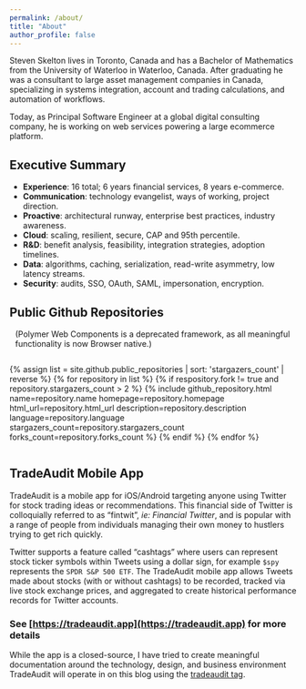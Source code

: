 ```yaml
---
permalink: /about/
title: "About"
author_profile: false
---
```


Steven Skelton lives in Toronto, Canada and has a Bachelor of Mathematics from the University of Waterloo in Waterloo, Canada.
After graduating he was a consultant to large asset management companies in Canada, specializing in systems integration, account and trading calculations, and automation of workflows.

Today, as Principal Software Engineer at a global digital consulting company, he is working on web services powering a large ecommerce platform.

## Executive Summary

- **Experience**: 16 total; 6 years financial services, 8 years e-commerce.
- **Communication**: technology evangelist, ways of working, project direction.
- **Proactive**: architectural runway, enterprise best practices, industry awareness.
- **Cloud**: scaling, resilient, secure, CAP and 95th percentile.
- **R&D**: benefit analysis, feasibility, integration strategies, adoption timelines.
- **Data**: algorithms, caching, serialization, read-write asymmetry, low latency streams.
- **Security**: audits, SSO, OAuth, SAML, impersonation, encryption.

## Public Github Repositories

<p style="font-size:smalll;margin-left:10px;">(Polymer Web Components is a deprecated framework, as all meaningful functionality is now Browser native.)</p>

<div style="display:flex;flex-wrap:wrap;-webkit-flex-wrap:wrap;list-style:none;padding-inline-start:0px;">

{% assign list = site.github.public_repositories | sort: 'stargazers_count' | reverse %}
{% for repository in list %}
{% if respository.fork != true and repository.stargazers_count > 2 %}
{%
  include github_repository.html
  name=repository.name
  homepage=repository.homepage
  html_url=repository.html_url
  description=repository.description
  language=repository.language
  stargazers_count=repository.stargazers_count
  forks_count=repository.forks_count
%}
{% endif %}
{% endfor %}
  
</div>

## TradeAudit Mobile App

TradeAudit is a mobile app for iOS/Android targeting anyone using Twitter for stock trading ideas or recommendations. This financial side of Twitter is colloquially referred to as “fintwit”, _ie: Financial Twitter_, and is popular with a range of people from individuals managing their own money to hustlers trying to get rich quickly.

Twitter supports a feature called “cashtags” where users can represent stock ticker symbols within Tweets using a dollar sign, for example `$spy` represents the `SPDR S&P 500 ETF`. The TradeAudit mobile app allows Tweets made about stocks (with or without cashtags) to be recorded, tracked via live stock exchange prices, and aggregated to create historical performance records for Twitter accounts.

### See [https://tradeaudit.app](https://tradeaudit.app) for more details

While the app is a closed-source, I have tried to create meaningful documentation around the technology, design, and business environment TradeAudit will operate in on this blog using the [tradeaudit tag](https://www.stevenskelton.ca/tags/#tradeaudit).
